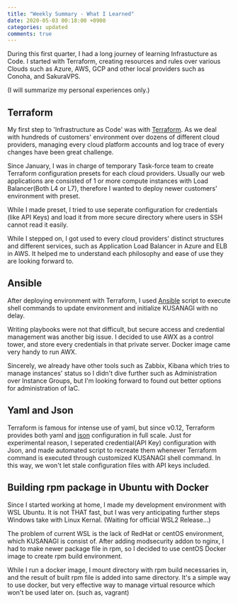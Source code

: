 ```yaml
---
title: "Weekly Summary - What I Learned"
date: 2020-05-03 00:18:00 +0900
categories: updated
comments: true
---
```


During this first quarter, I had a long journey of learning Infrastucture as Code. I started with Terraform, creating resources and rules over various Clouds such as Azure, AWS, GCP and other local providers such as Conoha, and SakuraVPS.

(I will summarize my personal experiences only.)

## Terraform

My first step to 'Infrastructure as Code' was with [Terraform][terraform]. As we deal with hundreds of customers' environment over dozens of different cloud providers, managing every cloud platform accounts and log trace of every changes have been great challenge.

Since January, I was in charge of temporary Task-force team to create Terraform configuration presets for each cloud providers. Usually our web applications are consisted of 1 or more compute instances with Load Balancer(Both L4 or L7), therefore I wanted to deploy newer customers' environment with preset.

 While I made preset, I tried to use seperate configuration for credentials (like API Keys) and load it from more secure directory where users in SSH cannot read it easily.

While I stepped on, I got used to every cloud providers' distinct structures and different services, such as Application Load Balancer in Azure and ELB in AWS. It helped me to understand each philosophy and ease of use they are looking forward to.

## Ansible

After deploying environment with Terraform, I used [Ansible][ansible] script to execute shell commands to update environment and initialize KUSANAGI with no delay.

Writing playbooks were not that difficult, but secure access and credential management was another big issue. I decided to use AWX as a control tower, and store every credentials in that private server. Docker image came very handy to run AWX.

Sincerely, we already have other tools such as Zabbix, Kibana which tries to manage instances' status so I didn't dive further such as Administration over Instance Groups, but I'm looking forward to found out better options for administration of IaC.

## Yaml and Json

Terraform is famous for intense use of yaml, but since v0.12, Terraform provides both yaml and [json][json] configuration in full scale. Just for experimental reason, I seperated credential(API Key) configuration with Json, and made automated script to recreate them whenever Terraform command is executed through customized KUSANAGI shell command. In this way, we won't let stale configuration files with API keys included.

## Building rpm package in Ubuntu with Docker

Since I started working at home, I made my development environment with WSL Ubuntu. It is not THAT fast, but I was very anticipating further steps Windows take with Linux Kernal. (Waiting for official WSL2 Release...)

The problem of current WSL is the lack of RedHat or centOS environment, which  KUSANAGI is consist of. After adding modsecurity addon to nginx, I had to make newer package file in rpm, so I decided to use centOS Docker image to create rpm build environment.

While I run a docker image, I mount directory with rpm build necessaries in, and the result of built rpm file is added into same directory. It's a simple way to use docker, but very effective way to manage virtual resource which won't be used later on. (such as, vagrant)

[terraform]: https://www.terraform.io/docs/cli-index.html
[ansible]: https://www.ansible.com/
[json]: https://www.terraform.io/docs/configuration/syntax-json.html